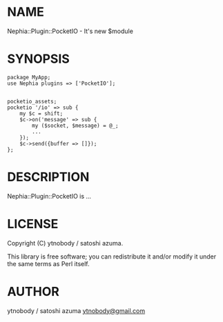 # NAME

Nephia::Plugin::PocketIO - It's new $module

# SYNOPSIS

    package MyApp;
    use Nephia plugins => ['PocketIO'];
    

    pocketio_assets;
    pocketio '/io' => sub {
        my $c = shift;
        $c->on('message' => sub {
            my ($socket, $message) = @_;
            ...
        });
        $c->send({buffer => []});
    };

# DESCRIPTION

Nephia::Plugin::PocketIO is ...

# LICENSE

Copyright (C) ytnobody / satoshi azuma.

This library is free software; you can redistribute it and/or modify
it under the same terms as Perl itself.

# AUTHOR

ytnobody / satoshi azuma <ytnobody@gmail.com>
